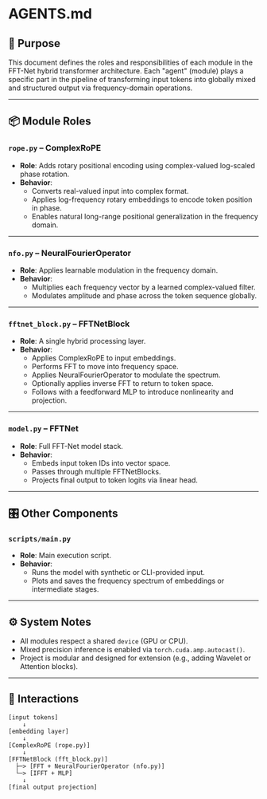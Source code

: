 # AGENTS.md

## 🧠 Purpose

This document defines the roles and responsibilities of each module in the FFT-Net hybrid transformer architecture. Each "agent" (module) plays a specific part in the pipeline of transforming input tokens into globally mixed and structured output via frequency-domain operations.

---

## 📦 Module Roles

### `rope.py` – ComplexRoPE
- **Role**: Adds rotary positional encoding using complex-valued log-scaled phase rotation.
- **Behavior**:
  - Converts real-valued input into complex format.
  - Applies log-frequency rotary embeddings to encode token position in phase.
  - Enables natural long-range positional generalization in the frequency domain.

---

### `nfo.py` – NeuralFourierOperator
- **Role**: Applies learnable modulation in the frequency domain.
- **Behavior**:
  - Multiplies each frequency vector by a learned complex-valued filter.
  - Modulates amplitude and phase across the token sequence globally.

---

### `fftnet_block.py` – FFTNetBlock
- **Role**: A single hybrid processing layer.
- **Behavior**:
  - Applies ComplexRoPE to input embeddings.
  - Performs FFT to move into frequency space.
  - Applies NeuralFourierOperator to modulate the spectrum.
  - Optionally applies inverse FFT to return to token space.
  - Follows with a feedforward MLP to introduce nonlinearity and projection.

---

### `model.py` – FFTNet
- **Role**: Full FFT-Net model stack.
- **Behavior**:
  - Embeds input token IDs into vector space.
  - Passes through multiple FFTNetBlocks.
  - Projects final output to token logits via linear head.

---

## 🎛️ Other Components

### `scripts/main.py`
- **Role**: Main execution script.
- **Behavior**:
  - Runs the model with synthetic or CLI-provided input.
  - Plots and saves the frequency spectrum of embeddings or intermediate stages.

---

## ⚙️ System Notes

- All modules respect a shared `device` (GPU or CPU).
- Mixed precision inference is enabled via `torch.cuda.amp.autocast()`.
- Project is modular and designed for extension (e.g., adding Wavelet or Attention blocks).

---

## 🧩 Interactions

```text
[input tokens]
    ↓
[embedding layer]
    ↓
[ComplexRoPE (rope.py)]
    ↓
[FFTNetBlock (fft_block.py)]
  ├─> [FFT + NeuralFourierOperator (nfo.py)]
  └─> [IFFT + MLP]
    ↓
[final output projection]
```
